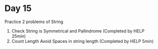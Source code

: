 # Day 15

Practice 2 problems of String

1. Check String is Symmetrical and Pallindrome (Completed by HELP 25min)
2. Count Length Avoid Spaces in string length (Completed by HELP 5min)